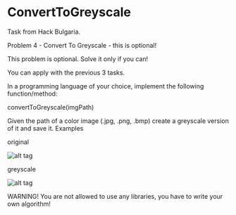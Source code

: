 # ConvertToGreyscale
Task from Hack Bulgaria.

Problem 4 - Convert To Greyscale - this is optional!

This problem is optional. Solve it only if you can!

You can apply with the previous 3 tasks.

In a programming language of your choice, implement the following function/method:

convertToGreyscale(imgPath)

Given the path of a color image (.jpg, .png, .bmp) create a greyscale version of it and save it.
Examples

original

![alt tag](https://github.com/HackBulgaria/Core-Java-2/blob/master/Application/4-Convert-To-Greyscale/images/john-romero.jpg?raw=true)

greyscale

![alt tag](https://github.com/HackBulgaria/Core-Java-2/blob/master/Application/4-Convert-To-Greyscale/images/john-romero-greyscale.jpg?raw=true)

WARNING! You are not allowed to use any libraries, you have to write your own algorithm!
